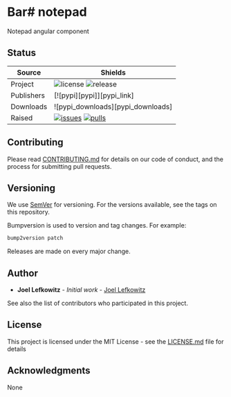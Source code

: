 # Bar# notepad

Notepad angular component

## Status

| Source     | Shields                                                        |
| ---------- | -------------------------------------------------------------- |
| Project    | ![license][license] ![release][release]                        |
| Publishers | [![pypi][pypi]][pypi_link]                                     |
| Downloads  | ![pypi_downloads][pypi_downloads]                              |
| Raised     | [![issues][issues]][issues_link] [![pulls][pulls]][pulls_link] |

[license]: https://img.shields.io/github/license/joellefkowitz/notepad
[release]: https://img.shields.io/github/v/tag/joellefkowitz/notepad
[issues]: https://img.shields.io/github/issues/joellefkowitz/notepad "Issues"
[issues_link]: https://github.com/JoelLefkowitz/notepad/issues
[pulls]: https://img.shields.io/github/issues-pr/joellefkowitz/notepad "Pull requests"
[pulls_link]: https://github.com/JoelLefkowitz/notepad/pulls

## Contributing

Please read [CONTRIBUTING.md](CONTRIBUTING.md) for details on our code of conduct, and the process for submitting pull requests.

## Versioning

We use [SemVer](http://semver.org/) for versioning. For the versions available, see the tags on this repository.

Bumpversion is used to version and tag changes.
For example:

```bash
bump2version patch
```

Releases are made on every major change.

## Author

- **Joel Lefkowitz** - _Initial work_ - [Joel Lefkowitz](JoelLefkowitz)

See also the list of contributors who participated in this project.

## License

This project is licensed under the MIT License - see the [LICENSE.md](LICENSE.md) file for details

## Acknowledgments

None
